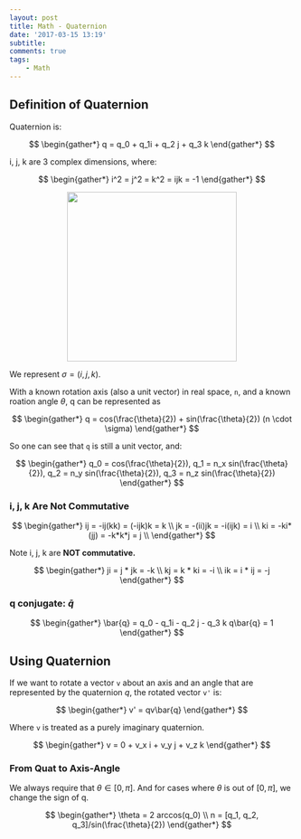 ```yaml
---
layout: post
title: Math - Quaternion
date: '2017-03-15 13:19'
subtitle: 
comments: true
tags:
    - Math
---
```


## Definition of Quaternion

Quaternion is:

$$
\begin{gather*}
q = q_0 + q_1i + q_2 j + q_3 k
\end{gather*}
$$

i, j, k are 3 complex dimensions, where:

$$
\begin{gather*}
i^2 = j^2 = k^2 = ijk = -1
\end{gather*}
$$

<div style="text-align: center;">
    <p align="center">
       <figure>
            <img src="https://github.com/user-attachments/assets/fb78c8b7-60b7-4050-b037-8d0bf5b8cac0" height="300" alt=""/>
       </figure>
    </p>
</div>

We represent $\sigma = (i, j, k)$.

With a known rotation axis (also a unit vector) in real space, `n`, and a known roation angle $\theta$, q can be represented as

$$
\begin{gather*}
q = cos(\frac{\theta}{2}) + sin(\frac{\theta}{2}) (n \cdot \sigma)
\end{gather*}
$$

So one can see that `q` is still a unit vector, and:

$$
\begin{gather*}
q_0 = cos(\frac{\theta}{2}), q_1 = n_x sin(\frac{\theta}{2}), q_2 = n_y sin(\frac{\theta}{2}), q_3 = n_z sin(\frac{\theta}{2})
\end{gather*}
$$

### i, j, k Are Not Commutative

$$
\begin{gather*}
ij = -ij(kk) = (-ijk)k = k  \\
jk = -(ii)jk = -i(ijk) = i  \\
ki = -ki*(jj) = -k*k*j = j   \\
\end{gather*}
$$

Note i, j, k are **NOT commutative.**

$$
\begin{gather*}
ji = j * jk = -k    \\
kj = k * ki = -i    \\
ik = i * ij = -j
\end{gather*}
$$

### q conjugate: $\bar{q}$

$$
\begin{gather*}
\bar{q} = q_0 - q_1i - q_2 j - q_3 k
q\bar{q} = 1
\end{gather*}
$$

## Using Quaternion

If we want to rotate a vector `v` about an axis and an angle that are represented by the quaternion $q$, the rotated vector `v'` is:

$$
\begin{gather*}
v' = qv\bar{q}
\end{gather*}
$$

Where `v` is treated as a purely imaginary quaternion.

$$
\begin{gather*}
v = 0 + v_x i + v_y j + v_z k
\end{gather*}
$$

### From Quat to Axis-Angle

We always require that $\theta \in [0, \pi]$. And for cases where $\theta$ is out of $[0, \pi]$, we change the sign of q.

$$
\begin{gather*}
\theta = 2 arccos(q_0)
\\
n = [q_1, q_2, q_3]/sin(\frac{\theta}{2})
\end{gather*}
$$
